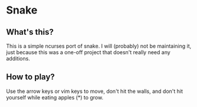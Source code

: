 # Snake

## What's this?

This is a simple ncurses port of snake. I will (probably) not be maintaining it, just because this was a one-off project that doesn't really need any additions.

## How to play?

Use the arrow keys or vim keys to move, don't hit the walls, and don't hit yourself while eating apples (\*) to grow.
